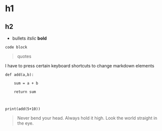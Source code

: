 # h1
## h2
- bullets *itslic* **bold**
```
code block
```
> quotes

I have to press certain keyboard shortcuts to change markdown elements



```
def add(a,b):
    sum = a + b
    return sum

print(add(5+10))
```

> Never bend your head. Always hold it high. Look the world straight in the eye.

